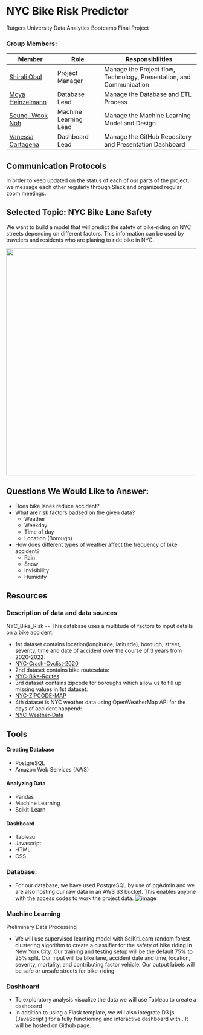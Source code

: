 # NYC Bike Risk Predictor
Rutgers University Data Analytics Bootcamp Final Project

### Group Members:
| Member               	| Role 	                 | Responsibilities                                                 |
|----------------------	|---------------------   | -------------                                                    |
| [Shirali Obul](https://github.com/ShiraliObul)|  Project Manager    	 |  Manage the Project flow, Technology, Presentation, and Communication  |
| [Moya Heinzelmann](https://github.com/Moya112)    	|  Database Lead         |  Manage the Database and ETL Process                             |
| [Seung-Wook Noh](https://github.com/noahnohisalwaysgood)       	|  Machine Learning Lead |  Manage the Machine Learning Model and Design 	                |
| [Vanessa Cartagena](https://github.com/Vanessa-Cartagena)    	|  Dashboard Lead  	     |  Manage the GitHub Repository and Presentation Dashboard         

## Communication Protocols
In order to keep updated on the status of each of our parts of the project, we message each other regularly through Slack and organized regular zoom meetings.

## Selected Topic: NYC Bike Lane Safety
We want to build a model that will predict the safety of bike-riding on NYC streets depending on different factors.
This information can be used by travelers and residents who are planing to ride bike in NYC.

<p align="center">
<img width="800" height="600" src="https://user-images.githubusercontent.com/105958160/196839331-7d5f1036-e870-4102-8f4d-5f1e01ac739b.jpeg">
</p>

## Questions We Would Like to Answer:
- Does bike lanes reduce accident?
- What are risk factors badsed on the given data?
  - Weather
  - Weekday
  - Time of day
  - Location (Borough)
- How does different types of weather affect the frequency of bike accident?
  - Rain
  - Snow
  - Invisibility
  - Humidity

## Resources 
### Description of data and data sources
NYC_Bike_Risk -- This database uses a multitude of factors to input details on a bike accident:
- 1st dataset contains location(longitutde, latitutde), borough, street, severity, time and date of accident over the course of 3 years from 2020-2022: 
- [NYC-Crash-Cyclist-2020](https://data.cityofnewyork.us/Public-Safety/Crash-Cyclist-2020/2kbb-e72t/data)
- 2nd dataset contains bike routesdata:
- [NYC-Bike-Routes](https://data.cityofnewyork.us/Transportation/New-York-City-Bike-Routes/7vsa-caz7)
- 3rd dataset contains zipcode for boroughs which allow us to fill up missing values in 1st dataset:
- [NYC-ZIPCODE-MAP](https://bklyndesigns.com/new-york-city-zip-code/#:~:text=Manhattan%3A%2010001%2D10282,11004%2D11109%2C%2011351%2D11697)
- 4th dataset is NYC weather data using OpenWeatherMap API for the days of accident happend:
- [NYC-Weather-Data](https://openweathermap.org/city/5128581)


## Tools
#### Creating Database
- PostgreSQL
- Amazon Web Services (AWS)
#### Analyzing Data
- Pandas
- Machine Learning
- Scikit-Learn
#### Dashboard
- Tableau
- Javascript
- HTML
- CSS

### Database: 
- For our database, we have used PostgreSQL by use of pgAdmin and we are also hosting our raw data in an AWS S3 bucket. This enables anyone with the access codes to work the project data.
![image](https://user-images.githubusercontent.com/105985796/196833444-2df3322e-5d16-4f90-b580-5caff7eca2cc.png)

### Machine Learning
Preliminary Data Processing 
- We will use supervised learning model with SciKitLearn random forest clustering algorithm to create a classifier for the safety of bike riding in New York City. Our training and testing setup will be the default 75% to 25% split. Our input will be bike lane, accident date and time, location, severity, mortality, and contributing factor vehicle. Our output labels will be safe or unsafe streets for bike-riding. 

### Dashboard
- To exploratory analysis visualize the data we will use Tableau to create a dashboard
- In addition to using a Flask template, we will also integrate D3.js (JavaScript ) for a fully functioning and interactive dashboard with . It will be hosted on Github page.


